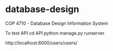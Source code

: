 # database-design

COP 4710 - Database Design Information System

To test API
    cd API
    python manage.py runserver

http://localhost:8000/users/users/